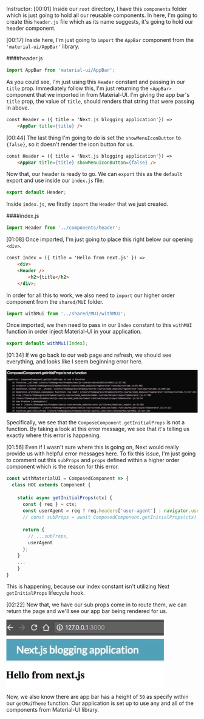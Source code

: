 Instructor: [00:01] Inside our `root` directory, I have this `components` folder which is just going to hold all our reusable components. In here, I'm going to create this `header.js` file which as its name suggests, it's going to hold our header component.

[00:17] Inside here, I'm just going to `import` the `AppBar` component from the `'material-ui/AppBar'` library. 

####header.js
```javascript
import AppBar from 'material-ui/AppBar';
```

As you could see, I'm just using this `Header` constant and passing in our `title` prop. Immediately follow this, I'm just returning the `<AppBar>` component that we imported in from Material-UI. I'm giving the app bar's `title` prop, the value of `title`, should renders that string that were passing in above.

```html
const Header = ({ title = 'Next.js blogging application'}) =>
    <AppBar title={title} />
```

[00:44] The last thing I'm going to do is set the `showMenuIconButton` to `{false}`, so it doesn't render the icon button for us. 

```html
const Header = ({ title = 'Next.js blogging application'}) =>
    <AppBar title={title} showMenuIconButton={false} />
```

Now that, our header is ready to go. We can `export` this as the `default` export and use inside our `index.js` file. 

```javascript
export default Header;
```

Inside `index.js`, we firstly `import` the `Header` that we just created.

####index.js
```javascript
import Header from '../components/header';
```

[01:08] Once imported, I'm just going to place this right below our opening `<div>`. 

```html
const Index = ({ title = 'Hello from next.js' }) =>
    <div>
    <Header />
        <h2>{title</h2>
    </div>;
```

In order for all this to work, we also need to `import` our higher order component from the `shared/MUI` folder. 

```javascript
import withMui from '../shared/MUI/withMUI';
```

Once imported, we then need to pass in our `Index` constant to this `withMUI` function in order inject Material-UI in your application.

```javascript
export default withMui(Index);
```

[01:34] If we go back to our web page and refresh, we should see everything, and looks like I seem beginning error here. 

![error](../images/react-render-material-ui-components-with-next-js-error.png)

Specifically, we see that the `ComposeComponent.getInitialProps` is not a function. By taking a look at this error message, we see that it's telling us exactly where this error is happening.

[01:56] Even if I wasn't sure where this is going on, Next would really provide us with helpful error messages here. To fix this issue, I'm just going to comment out this `subProps` and `props` defined within a higher order component which is the reason for this error. 

```javascript
const withMaterialUI = ComposedComponent => {
  class HOC extends Component {

    static async getInitialProps(ctx) {
      const { req } = ctx;
      const userAgent = req ? req.headers['user-agent'] : navigator.userAgent;
      // const subProps = await ComposedComponent.getInitialProps(ctx)

      return {
        // ...subProps,
        userAgent
      };
    }
    ...
    }
}
```

This is happening, because our index constant isn't utilizing Next `getInitialProps` lifecycle hook.

[02:22] Now that, we have our sub props come in to route them, we can return the page and we'll see our app bar being rendered for us. 

![app bar rendered](../images/react-render-material-ui-components-with-next-js-app-bar-rendered.png)

Now, we also know there are app bar has a height of `50` as specify within our `getMuiTheme` function. Our application is set up to use any and all of the components from Material-UI library.